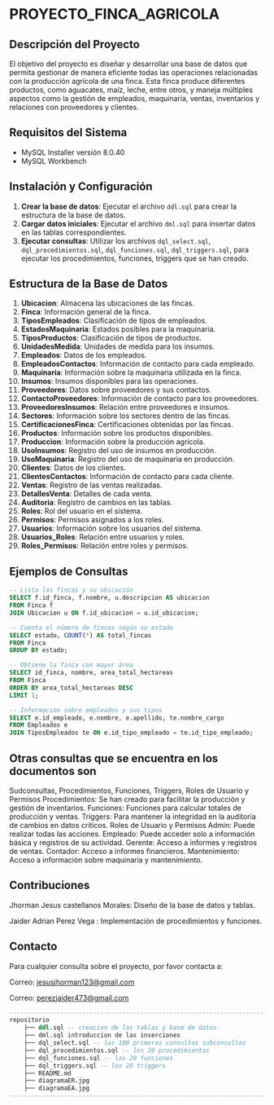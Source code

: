 # PROYECTO_FINCA_AGRICOLA

## Descripción del Proyecto
El objetivo del proyecto es diseñar y desarrollar una base de datos que permita gestionar de manera eficiente todas las operaciones relacionadas con la producción agrícola de una finca. Esta finca produce diferentes productos, como aguacates, maíz, leche, entre otros, y maneja múltiples aspectos como la gestión de empleados, maquinaria, ventas, inventarios y relaciones con proveedores y clientes.

## Requisitos del Sistema
- MySQL Installer versión 8.0.40
- MySQL Workbench

## Instalación y Configuración
1. **Crear la base de datos**: Ejecutar el archivo `ddl.sql` para crear la estructura de la base de datos.
2. **Cargar datos iniciales**: Ejecutar el archivo `dml.sql` para insertar datos en las tablas correspondientes.
3. **Ejecutar consultas**: Utilizar los archivos `dql_select.sql`, `dql_procedimientos.sql`, `dql_funciones.sql`, `dql_triggers.sql`, para ejecutar los procedimientos, funciones, triggers que se han creado.

## Estructura de la Base de Datos

1. **Ubicacion**: Almacena las ubicaciones de las fincas.
2. **Finca**: Información general de la finca.
3. **TiposEmpleados**: Clasificación de tipos de empleados.
4. **EstadosMaquinaria**: Estados posibles para la maquinaria.
5. **TiposProductos**: Clasificación de tipos de productos.
6. **UnidadesMedida**: Unidades de medida para los insumos.
7. **Empleados**: Datos de los empleados.
8. **EmpleadosContactos**: Información de contacto para cada empleado.
9. **Maquinaria**: Información sobre la maquinaria utilizada en la finca.
10. **Insumos**: Insumos disponibles para las operaciones.
11. **Proveedores**: Datos sobre proveedores y sus contactos.
12. **ContactoProveedores**: Información de contacto para los proveedores.
13. **ProveedoresInsumos**: Relación entre proveedores e insumos.
14. **Sectores**: Información sobre los sectores dentro de las fincas.
15. **CertificacionesFinca**: Certificaciones obtenidas por las fincas.
16. **Productos**: Información sobre los productos disponibles.
17. **Produccion**: Información sobre la producción agrícola.
18. **UsoInsumos**: Registro del uso de insumos en producción.
19. **UsoMaquinaria**: Registro del uso de maquinaria en producción.
20. **Clientes**: Datos de los clientes.
21. **ClientesContactos**: Información de contacto para cada cliente.
22. **Ventas**: Registro de las ventas realizadas.
23. **DetallesVenta**: Detalles de cada venta.
24. **Auditoria**: Registro de cambios en las tablas.
25. **Roles**: Rol del usuario en el sistema.
26. **Permisos**: Permisos asignados a los roles.
27. **Usuarios**: Información sobre los usuarios del sistema.
28. **Usuarios_Roles**: Relación entre usuarios y roles.
29. **Roles_Permisos**: Relación entre roles y permisos.

## Ejemplos de Consultas
```sql
-- Lista las fincas y su ubicación
SELECT f.id_finca, f.nombre, u.descripcion AS ubicacion 
FROM Finca f 
JOIN Ubicacion u ON f.id_ubicacion = u.id_ubicacion;

-- Cuenta el número de fincas según su estado
SELECT estado, COUNT(*) AS total_fincas 
FROM Finca 
GROUP BY estado;

-- Obtiene la finca con mayor área
SELECT id_finca, nombre, area_total_hectareas 
FROM Finca 
ORDER BY area_total_hectareas DESC 
LIMIT 1;

-- Información sobre empleados y sus tipos
SELECT e.id_empleado, e.nombre, e.apellido, te.nombre_cargo 
FROM Empleados e 
JOIN TiposEmpleados te ON e.id_tipo_empleado = te.id_tipo_empleado;
```
## Otras consultas que se encuentra en los documentos son

Sudconsultas, Procedimientos, Funciones, Triggers, Roles de Usuario y Permisos
Procedimientos: Se han creado para facilitar la producción y gestión de inventarios.
Funciones: Funciones para calcular totales de producción y ventas.
Triggers: Para mantener la integridad en la auditoría de cambios en datos críticos.
Roles de Usuario y Permisos
Admin: Puede realizar todas las acciones.
Empleado: Puede acceder solo a información básica y registros de su actividad.
Gerente: Acceso a informes y registros de ventas.
Contador: Acceso a informes financieros.
Mantenimiento: Acceso a información sobre maquinaria y mantenimiento.

## Contribuciones

Jhorman Jesus castellanos Morales: Diseño de la base de datos y tablas.

Jaider Adrian Perez Vega : Implementación de procedimientos y funciones.



## Contacto

Para cualquier consulta sobre el proyecto, por favor contacta a:

Correo: jesusjhorman123@gmail.com

Correo: perezjaider473@gmail.com
```sql
---------------------------------------------------------------------------
repositorio
    ├── ddl.sql -- creacion de las tablas y base de datos 
    ├── dml.sql introduccion de las inserciones 
    ├── dql_select.sql -- las 100 primeras consultas subconsultas
    ├── dql_procedimientos.sql -- los 20 procedimientos 
    ├── dql_funciones.sql -- las 20 funciones
    ├── dql_triggers.sql -- los 20 triggers
    ├── README.md 
    ├── diagramaER.jpg 
    ├── diagramaEA.jpg 
--------------------------------------------------------------------------
```
